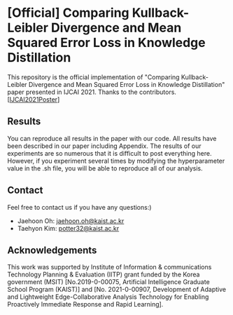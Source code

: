 # [Official] Comparing Kullback-Leibler Divergence and Mean Squared Error Loss in Knowledge Distillation

This repository is the official implementation of "Comparing Kullback-Leibler Divergence and Mean Squared Error Loss in Knowledge Distillation" paper presented in IJCAI 2021. Thanks to the contributors. [[IJCAI2021Poster](https://www.ijcai.org/proceedings/2021/0362.pdf)]

## Results

You can reproduce all results in the paper with our code. All results have been described in our paper including Appendix. The results of our experiments are so numerous that it is difficult to post everything here. However, if you experiment several times by modifying the hyperparameter value in the .sh file, you will be able to reproduce all of our analysis.


## Contact
Feel free to contact us if you have any questions:)

- Jaehoon Oh: jaehoon.oh@kaist.ac.kr
- Taehyon Kim: potter32@kaist.ac.kr


## Acknowledgements

This work was supported by Institute of Information & communications Technology Planning & Evaluation (IITP) grant funded by the Korea government (MSIT) [No.2019-0-00075, Artificial Intelligence Graduate School Program (KAIST)] and [No. 2021-0-00907, Development of Adaptive and Lightweight Edge-Collaborative Analysis Technology for Enabling Proactively Immediate Response and Rapid Learning].
